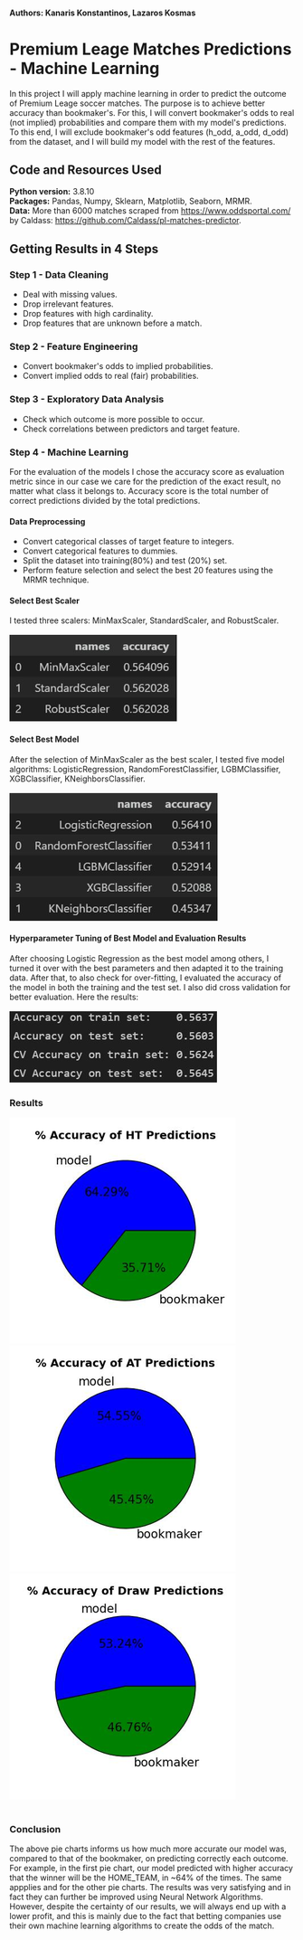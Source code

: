 #### Authors: Kanaris Konstantinos, Lazaros Kosmas
# Premium Leage Matches Predictions - Machine Learning

In this project I will apply machine learning in order to predict the outcome of Premium Leage soccer matches. The purpose is to achieve better accuracy than bookmaker's. For this, I will convert bookmaker's odds to real (not implied) probabilities and compare them with my model's predictions. To this end, I will exclude bookmaker's odd features (h_odd, a_odd, d_odd) from the dataset, and I will build my model with the rest of the features.

## Code and Resources Used
**Python version:** 3.8.10<br/>
**Packages:** Pandas, Numpy, Sklearn, Matplotlib, Seaborn, MRMR.<br/>
**Data:** More than 6000 matches scraped from  https://www.oddsportal.com/ by Caldass: https://github.com/Caldass/pl-matches-predictor.

## Getting Results in 4 Steps

### Step 1 - Data Cleaning
* Deal with missing values.
* Drop irrelevant features.
* Drop features with high cardinality.
* Drop features that are unknown before a match.

### Step 2 - Feature Engineering
* Convert bookmaker's odds to implied probabilities.
* Convert implied odds to real (fair) probabilities.

### Step 3 - Exploratory Data Analysis
* Check which outcome is more possible to occur.
* Check correlations between predictors and target feature.

### Step 4 - Machine Learning
For the evaluation of the models I chose the accuracy score as evaluation metric since in our case we care for the prediction of the exact result, no matter what class it belongs to. Accuracy score is the total number of correct predictions divided by the total predictions.  
#### Data Preprocessing
* Convert categorical classes of target feature to integers.
* Convert categorical features to dummies.
* Split the dataset into training(80%) and test (20%) set.
* Perform feature selection and select the best 20 features using the MRMR technique.
#### Select Best Scaler
I tested three scalers: MinMaxScaler, StandardScaler, and RobustScaler.<br></br>
![alt text](https://github.com/KostantinosKan/ML-Premium-Leage/blob/main/data/pictures/best_scaler.JPG?raw=true)

#### Select Best Model
After the selection of MinMaxScaler as the best scaler, I tested five model algorithms: LogisticRegression, RandomForestClassifier, LGBMClassifier, XGBClassifier, KNeighborsClassifier.<br></br>
![alt text](https://github.com/KostantinosKan/ML-Premium-Leage/blob/main/data/pictures/best_model.JPG?raw=true)

#### Hyperparameter Tuning of Best Model and Evaluation Results
After choosing Logistic Regression as the best model among others, I turned it over with the best parameters and then adapted it to the training data. After that, to also check for over-fitting, I evaluated the accuracy of the model in both the training and the test set. I also did cross validation for better evaluation. Here the results:<br></br>
![alt text](https://github.com/KostantinosKan/ML-Premium-Leage/blob/main/data/pictures/final_results_2.JPG?raw=true)

### Results
![alt text](https://github.com/KostantinosKan/ML-Premium-Leage/blob/main/data/pictures/ht_pie.JPG?raw=true)<br/>
![alt text](https://github.com/KostantinosKan/ML-Premium-Leage/blob/main/data/pictures/at_pie.JPG?raw=true)<br/>
![alt text](https://github.com/KostantinosKan/ML-Premium-Leage/blob/main/data/pictures/d_pie.JPG?raw=true)<br></br>

### Conclusion
The above pie charts informs us how much more accurate our model was, compared to that of the bookmaker, on predicting correctly each outcome. For example, in the first pie chart, our model predicted with higher accuracy that the winner will be the HOME_TEAM, in ~64% of the times. The same appplies and for the other pie charts. The results was very satisfying and in fact they can further be improved using Neural Network Algorithms. However, despite the certainty of our results, we will always end up with a lower profit, and this is mainly due to the fact that betting companies use their own machine learning algorithms to create the odds of the match. 
